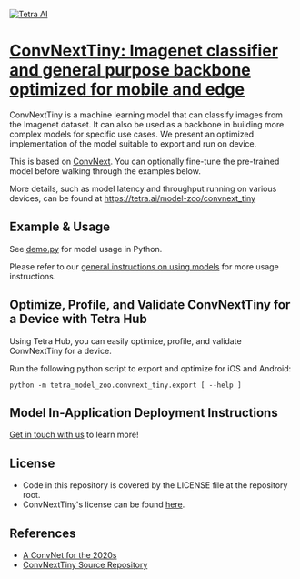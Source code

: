 [![Tetra AI](https://tetra.ai/img/logo.svg)](https://tetra.ai/)

# [ConvNextTiny: Imagenet classifier and general purpose backbone optimized for mobile and edge](https://tetra.ai/model-zoo/convnext_tiny)

ConvNextTiny is a machine learning model that can classify images from the Imagenet dataset.
It can also be used as a backbone in building more complex models for specific use cases.
We present an optimized implementation of the model suitable to export and run on device.

This is based on [ConvNext](https://github.com/pytorch/vision/blob/main/torchvision/models/convnext.py). You can optionally
fine-tune the pre-trained model before walking through the examples below.

More details, such as model latency and throughput running on various devices, can be found at https://tetra.ai/model-zoo/convnext_tiny

## Example & Usage
See [demo.py](../imagenet_classifier/demo.py) for model usage in Python.

Please refer to our [general instructions on using models](../../#tetra-model-zoo) for more usage instructions.

## Optimize, Profile, and Validate ConvNextTiny for a Device with Tetra Hub
Using Tetra Hub, you can easily optimize, profile, and validate ConvNextTiny for a device.

Run the following python script to export and optimize for iOS and Android:
```
python -m tetra_model_zoo.convnext_tiny.export [ --help ]
```

## Model In-Application Deployment Instructions
<a href="mailto:support@tetra.ai?subject=Request Access for Tetra Hub&body=Interest in using AOTGAN in model zoo for deploying on-device.">Get in touch with us</a> to learn more!

## License
- Code in this repository is covered by the LICENSE file at the repository root.
- ConvNextTiny's license can be found [here](https://github.com/pytorch/vision/blob/main/LICENSE).

## References
* [A ConvNet for the 2020s](https://arxiv.org/abs/2201.03545)
* [ConvNextTiny Source Repository](https://github.com/pytorch/vision/blob/main/torchvision/models/convnext.py)
